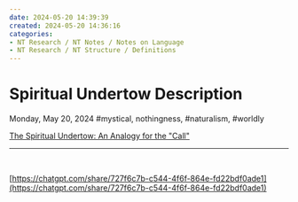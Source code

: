 ```yaml
---
date: 2024-05-20 14:39:39
created: 2024-05-20 14:36:16
categories:
- NT Research / NT Notes / Notes on Language
- NT Research / NT Structure / Definitions
---
```


# Spiritual Undertow Description 

Monday, May 20, 2024 #mystical, nothingness, #naturalism, #worldly

[The Spiritual Undertow: An Analogy for the "Call"](The%20Spiritual%20Undertow%20An%20Analogy%20for%20the%20Call.md "upnote://x-callback-url/openNote?noteId=692436CD-8A5B-48DA-AFCF-1E0AE7BF3461")

* * *

<br>

[https://chatgpt.com/share/727f6c7b-c544-4f6f-864e-fd22bdf0ade1](https://chatgpt.com/share/727f6c7b-c544-4f6f-864e-fd22bdf0ade1)